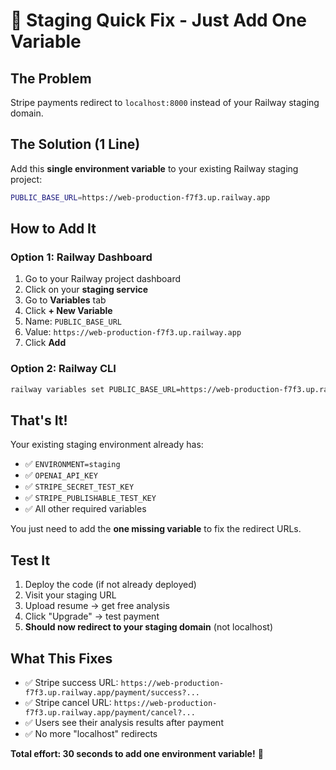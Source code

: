 # 🚀 Staging Quick Fix - Just Add One Variable

## The Problem
Stripe payments redirect to `localhost:8000` instead of your Railway staging domain.

## The Solution (1 Line)
Add this **single environment variable** to your existing Railway staging project:

```bash
PUBLIC_BASE_URL=https://web-production-f7f3.up.railway.app
```

## How to Add It

### Option 1: Railway Dashboard
1. Go to your Railway project dashboard
2. Click on your **staging service**
3. Go to **Variables** tab
4. Click **+ New Variable**
5. Name: `PUBLIC_BASE_URL`
6. Value: `https://web-production-f7f3.up.railway.app`
7. Click **Add**

### Option 2: Railway CLI
```bash
railway variables set PUBLIC_BASE_URL=https://web-production-f7f3.up.railway.app
```

## That's It! 

Your existing staging environment already has:
- ✅ `ENVIRONMENT=staging`
- ✅ `OPENAI_API_KEY`
- ✅ `STRIPE_SECRET_TEST_KEY`
- ✅ `STRIPE_PUBLISHABLE_TEST_KEY`
- ✅ All other required variables

You just need to add the **one missing variable** to fix the redirect URLs.

## Test It
1. Deploy the code (if not already deployed)
2. Visit your staging URL
3. Upload resume → get free analysis
4. Click "Upgrade" → test payment
5. **Should now redirect to your staging domain** (not localhost)

## What This Fixes
- ✅ Stripe success URL: `https://web-production-f7f3.up.railway.app/payment/success?...`
- ✅ Stripe cancel URL: `https://web-production-f7f3.up.railway.app/payment/cancel?...`
- ✅ Users see their analysis results after payment
- ✅ No more "localhost" redirects

**Total effort: 30 seconds to add one environment variable!** 🎯


